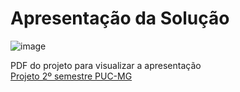 # Apresentação da Solução

![image](https://user-images.githubusercontent.com/78831493/146295718-1964fc24-dece-47a5-8fb7-c622980c3836.png)

PDF do projeto para visualizar a apresentação <br>
[Projeto 2º semestre PUC-MG](https://github.com/ICEI-PUC-Minas-PMV-ADS/pmv-ads-2021-2-e2-proj-int-t2-plataforma-anime/files/7724108/Projeto.2.semestre.PUC-mg.1.pdf)
